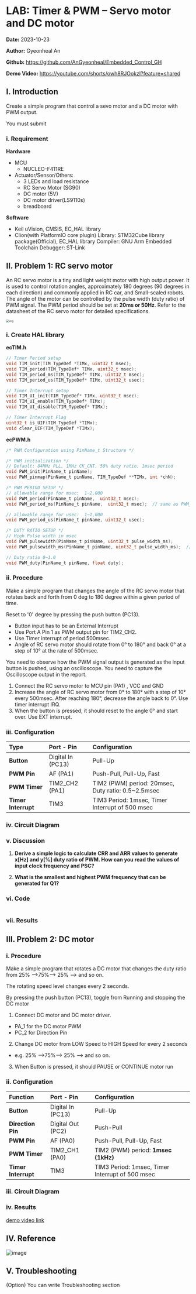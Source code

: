 # LAB: Timer & PWM – Servo motor and DC motor

**Date:** 2023-10-23

**Author:** Gyeonheal An

**Github:** https://github.com/AnGyeonheal/Embedded_Control_GH

**Demo Video:** https://youtube.com/shorts/owh8RJOokzI?feature=shared

## I. Introduction

Create a simple program that control a sevo motor and a DC motor with PWM output.

You must submit

### i. Requirement

**Hardware**

- MCU
  - NUCLEO-F411RE
- Actuator/Sensor/Others:
  - 3 LEDs and load resistance
  - RC Servo Motor (SG90)
  - DC motor (5V)
  - DC motor driver(LS9110s)
  - breadboard

**Software**

- Keil uVision, CMSIS, EC_HAL library
- Clion(with PlatformIO core plugin)
  Library: STM32Cube library package(Official), EC_HAL library
  Compiler: GNU Arm Embedded Toolchain
  Debugger: ST-Link

## II. Problem 1: RC servo motor

An RC servo motor is a tiny and light weight motor with high output power. It is used to control rotation angles, approximately 180 degrees (90 degrees in each direction) and commonly applied in RC car, and Small-scaled robots. The angle of the motor can be controlled by the pulse width (duty ratio) of PWM signal. The PWM period should be set at **20ms or 50Hz**. Refer to the datasheet of the RC servo motor for detailed specifications.

<img src="https://user-images.githubusercontent.com/38373000/195773601-f0f19e35-0a6f-49af-aa87-574c86bfec62.png" alt="img" style="zoom: 50%;" />

### i. Create HAL library

**ecTIM.h**

```c
// Timer Period setup
void TIM_init(TIM_TypeDef *TIMx, uint32_t msec);
void TIM_period(TIM_TypeDef* TIMx, uint32_t msec);
void TIM_period_ms(TIM_TypeDef* TIMx, uint32_t msec);
void TIM_period_us(TIM_TypeDef* TIMx, uint32_t usec);
```

```c
// Timer Interrupt setup
void TIM_UI_init(TIM_TypeDef* TIMx, uint32_t msec);
void TIM_UI_enable(TIM_TypeDef* TIMx);
void TIM_UI_disable(TIM_TypeDef* TIMx);
```

```c
// Timer Interrupt Flag 
uint32_t is_UIF(TIM_TypeDef *TIMx);
void clear_UIF(TIM_TypeDef *TIMx);
```



**ecPWM.h**

```c
/* PWM Configuration using PinName_t Structure */
```

```c
/* PWM initialization */
// Default: 84MHz PLL, 1MHz CK_CNT, 50% duty ratio, 1msec period
void PWM_init(PinName_t pinName);
void PWM_pinmap(PinName_t pinName, TIM_TypeDef **TIMx, int *chN);
```

```c
/* PWM PERIOD SETUP */
// allowable range for msec:  1~2,000
void PWM_period(PinName_t pinName,  uint32_t msec);	
void PWM_period_ms(PinName_t pinName,  uint32_t msec);	// same as PWM_period()
```

```c
// allowable range for usec:  1~1,000
void PWM_period_us(PinName_t pinName, uint32_t usec);
```

```c
/* DUTY RATIO SETUP */
// High Pulse width in msec
void PWM_pulsewidth(PinName_t pinName, uint32_t pulse_width_ms);
void PWM_pulsewidth_ms(PinName_t pinName, uint32_t pulse_width_ms);  // same as void PWM_pulsewidth
```

```c
// Duty ratio 0~1.0
void PWM_duty(PinName_t pinName, float duty);
```

### ii. Procedure

Make a simple program that changes the angle of the RC servo motor that rotates back and forth from 0 deg to 180 degree within a given period of time.

Reset to '0' degree by pressing the push button (PC13).

- Button input has to be an External Interrupt
- Use Port A Pin 1 as PWM output pin for TIM2_CH2.
- Use Timer interrupt of period 500msec.
- Angle of RC servo motor should rotate from 0° to 180° and back 0° at a step of 10° at the rate of 500msec.

You need to observe how the PWM signal output is generated as the input button is pushed, using an oscilloscope. You need to capture the Oscilloscope output in the report.

1. Connect the RC servo motor to MCU pin (PA1) , VCC and GND
2. Increase the angle of RC servo motor from 0° to 180° with a step of 10° every 500msec. After reaching 180°, decrease the angle back to 0°. Use timer interrupt IRQ.
3. When the button is pressed, it should reset to the angle 0° and start over. Use EXT interrupt.

### iii. Configuration

| Type                | Port - Pin        | Configuration                                      |
| :------------------ | :---------------- | :------------------------------------------------- |
| **Button**          | Digital In (PC13) | Pull-Up                                            |
| **PWM Pin**         | AF (PA1)          | Push-Pull, Pull-Up, Fast                           |
| **PWM Timer**       | TIM2_CH2 (PA1)    | TIM2 (PWM) period: 20msec, Duty ratio: 0.5~2.5msec |
| **Timer Interrupt** | TIM3              | TIM3 Period: 1msec, Timer Interrupt of 500 msec    |

### iv. Circuit Diagram



### v. Discussion

1. **Derive a simple logic to calculate CRR and ARR values to generate x[Hz] and y[%] duty ratio of PWM. How can you read the values of input clock frequency and PSC?**

   

2. **What is the smallest and highest PWM frequency that can be generated for Q1?**



### vi. Code

```

```





### vii. Results



## III. Problem 2: DC motor

### i. Procedure

Make a simple program that rotates a DC motor that changes the duty ratio from 25% -->75%--> 25% --> and so on.

The rotating speed level changes every 2 seconds.

By pressing the push button (PC13), toggle from Running and stopping the DC motor

1. Connect DC motor and DC motor driver.

- PA_1 for the DC motor PWM
- PC_2 for Direction Pin

2. Change DC motor from LOW Speed to HIGH Speed for every 2 seconds

- e.g. 25% -->75%--> 25% --> and so on.

3. When Button is pressed, it should PAUSE or CONTINUE motor run

### ii. Configuration

| Function            | Port - Pin        | Configuration                                   |
| :------------------ | :---------------- | :---------------------------------------------- |
| **Button**          | Digital In (PC13) | Pull-Up                                         |
| **Direction Pin**   | Digital Out (PC2) | Push-Pull                                       |
| **PWM Pin**         | AF (PA0)          | Push-Pull, Pull-Up, Fast                        |
| **PWM Timer**       | TIM2_CH1 (PA0)    | TIM2 (PWM) period: **1msec (1kHz)**             |
| **Timer Interrupt** | TIM3              | TIM3 Period: 1msec, Timer Interrupt of 500 msec |

### iii. Circuit Diagram







### iv. Results

[demo video link](https://github.com/ykkimhgu/course-doc/blob/master/ec-course/lab/link/README.md)

## IV. Reference

![image](https://github.com/AnGyeonheal/Embedded_Control_GH/assets/118132313/f9bfa75c-0131-4d28-8545-6ee9ae9e7179)

## V. Troubleshooting

(Option) You can write Troubleshooting section